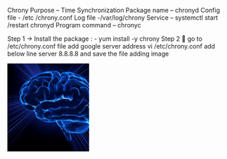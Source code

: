 Chrony
Purpose – Time Synchronization
Package name – chronyd 
Config file - /etc /chrony.conf 
Log file -/var/log/chrony
Service – systemctl start /restart chronyd
Program  command – chronyc

Step 1 -> Install the package : -  yum install -y chrony
Step 2   go to  /etc/chrony.conf file  add google server  address
vi /etc/chrony.conf 
add below line 
server 8.8.8.8
and save the file 
adding image

<img src="images./image.PNG" height=200>
